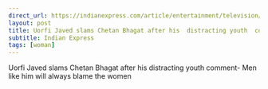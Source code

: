 ```yaml
---
direct_url: https://indianexpress.com/article/entertainment/television/uorfi-javed-slams-chetan-bhagat-after-his-distracting-youth-comment-8293097/
layout: post
title: Uorfi Javed slams Chetan Bhagat after his  distracting youth  comment- Men like him will always blame the women
subtitle: Indian Express
tags: [woman]
---
```


Uorfi Javed slams Chetan Bhagat after his  distracting youth  comment- Men like him will always blame the women